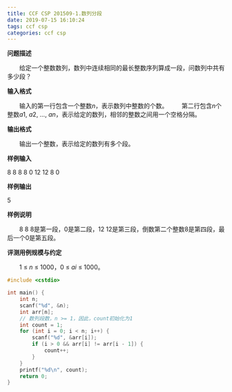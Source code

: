 ```yaml
---
title: CCF CSP 201509-1.数列分段
date: 2019-07-15 16:10:24
tags: ccf csp
categories: ccf csp
---
```


**问题描述**

　　给定一个整数数列，数列中连续相同的最长整数序列算成一段，问数列中共有多少段？

<!--more-->

**输入格式**

　　输入的第一行包含一个整数*n*，表示数列中整数的个数。
　　第二行包含*n*个整数*a*1, *a*2, …, *an*，表示给定的数列，相邻的整数之间用一个空格分隔。

**输出格式**

　　输出一个整数，表示给定的数列有多个段。

**样例输入**

8
8 8 8 0 12 12 8 0

**样例输出**

5

**样例说明**

　　8 8 8是第一段，0是第二段，12 12是第三段，倒数第二个整数8是第四段，最后一个0是第五段。

**评测用例规模与约定**

　　1 ≤ *n* ≤ 1000，0 ≤ *ai* ≤ 1000。

```c++
#include <cstdio>

int main() {
	int n;
	scanf("%d", &n);
	int arr[n];
	// 数列段数，n >= 1，因此，count初始化为1
	int count = 1;
	for (int i = 0; i < n; i++) {
		scanf("%d", &arr[i]);
		if (i > 0 && arr[i] != arr[i - 1]) {
			count++;
		}
	}
	printf("%d\n", count);
	return 0;
}
```

